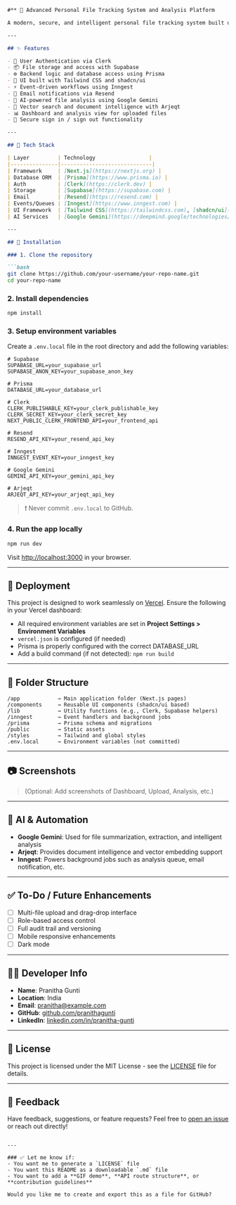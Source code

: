 ````md
#** 📁 Advanced Personal File Tracking System and Analysis Platform

A modern, secure, and intelligent personal file tracking system built using the latest web technologies. This platform allows users to store, manage, analyze, and visualize their files securely with real-time events, AI-assisted analysis, and intuitive UI.

---

## ✨ Features

- 🔐 User Authentication via Clerk
- 📦 File storage and access with Supabase
- ⚙️ Backend logic and database access using Prisma
- 🎨 UI built with Tailwind CSS and shadcn/ui
- ⚡ Event-driven workflows using Inngest
- 🔔 Email notifications via Resend
- 🧠 AI-powered file analysis using Google Gemini
- 🧭 Vector search and document intelligence with Arjeqt
- 📊 Dashboard and analysis view for uploaded files
- 🔁 Secure sign in / sign out functionality

---

## 🧱 Tech Stack

| Layer         | Technology                 |
|---------------|-----------------------------|
| Framework     | [Next.js](https://nextjs.org) |
| Database ORM  | [Prisma](https://www.prisma.io) |
| Auth          | [Clerk](https://clerk.dev) |
| Storage       | [Supabase](https://supabase.com) |
| Email         | [Resend](https://resend.com) |
| Events/Queues | [Inngest](https://www.inngest.com) |
| UI Framework  | [Tailwind CSS](https://tailwindcss.com), [shadcn/ui](https://ui.shadcn.com) |
| AI Services   | [Google Gemini](https://deepmind.google/technologies/gemini), [Arjeqt](https://www.arjeqt.com) |

---

## 🔧 Installation

### 1. Clone the repository

```bash
git clone https://github.com/your-username/your-repo-name.git
cd your-repo-name
````

### 2. Install dependencies

```bash
npm install
```

### 3. Setup environment variables

Create a `.env.local` file in the root directory and add the following variables:

```env
# Supabase
SUPABASE_URL=your_supabase_url
SUPABASE_ANON_KEY=your_supabase_anon_key

# Prisma
DATABASE_URL=your_database_url

# Clerk
CLERK_PUBLISHABLE_KEY=your_clerk_publishable_key
CLERK_SECRET_KEY=your_clerk_secret_key
NEXT_PUBLIC_CLERK_FRONTEND_API=your_frontend_api

# Resend
RESEND_API_KEY=your_resend_api_key

# Inngest
INNGEST_EVENT_KEY=your_inngest_key

# Google Gemini
GEMINI_API_KEY=your_gemini_api_key

# Arjeqt
ARJEQT_API_KEY=your_arjeqt_api_key
```

> ❗ Never commit `.env.local` to GitHub.

### 4. Run the app locally

```bash
npm run dev
```

Visit [http://localhost:3000](http://localhost:3000) in your browser.

---

## 🚀 Deployment

This project is designed to work seamlessly on [Vercel](https://vercel.com/). Ensure the following in your Vercel dashboard:

* All required environment variables are set in **Project Settings > Environment Variables**
* `vercel.json` is configured (if needed)
* Prisma is properly configured with the correct DATABASE\_URL
* Add a build command (if not detected): `npm run build`

---

## 📂 Folder Structure

```
/app            → Main application folder (Next.js pages)
/components     → Reusable UI components (shadcn/ui based)
/lib            → Utility functions (e.g., Clerk, Supabase helpers)
/inngest        → Event handlers and background jobs
/prisma         → Prisma schema and migrations
/public         → Static assets
/styles         → Tailwind and global styles
.env.local      → Environment variables (not committed)
```

---

## 📷 Screenshots

> (Optional: Add screenshots of Dashboard, Upload, Analysis, etc.)

---

## 🤖 AI & Automation

* **Google Gemini**: Used for file summarization, extraction, and intelligent analysis
* **Arjeqt**: Provides document intelligence and vector embedding support
* **Inngest**: Powers background jobs such as analysis queue, email notification, etc.

---

## ✅ To-Do / Future Enhancements

* [ ] Multi-file upload and drag-drop interface
* [ ] Role-based access control
* [ ] Full audit trail and versioning
* [ ] Mobile responsive enhancements
* [ ] Dark mode

---

## 🧑‍💻 Developer Info

* **Name**: Pranitha Gunti
* **Location**: India
* **Email**: [pranitha@example.com](mailto:pranitha@example.com)
* **GitHub**: [github.com/pranithagunti](https://github.com/pranithagunti)
* **LinkedIn**: [linkedin.com/in/pranitha-gunti](https://linkedin.com/in/pranitha-gunti)

---

## 📝 License

This project is licensed under the MIT License - see the [LICENSE](LICENSE) file for details.

---

## 💬 Feedback

Have feedback, suggestions, or feature requests? Feel free to [open an issue](https://github.com/your-username/your-repo-name/issues) or reach out directly!

```

---

### ✅ Let me know if:
- You want me to generate a `LICENSE` file
- You want this README as a downloadable `.md` file
- You want to add a **GIF demo**, **API route structure**, or **contribution guidelines**

Would you like me to create and export this as a file for GitHub?
```
